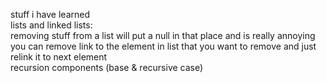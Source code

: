 stuff i have learned<br />
lists and linked lists:<br />
removing stuff from a list will put a null in that place and is really annoying<br />
you can remove link to the element in list that you want to remove and just relink it to next element<br />
recursion components (base & recursive case)<br />
